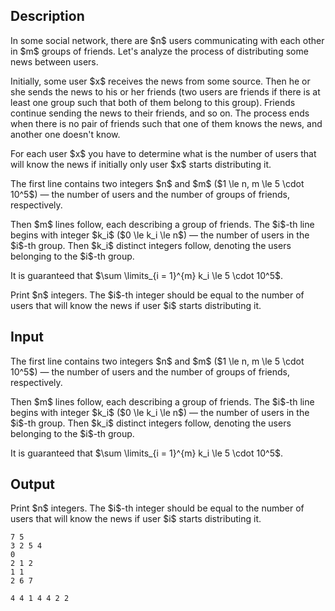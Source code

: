 ## Description

<div><p>In some social network, there are $n$ users communicating with each other in $m$ groups of friends. Let's analyze the process of distributing some news between users.</p><p>Initially, some user $x$ receives the news from some source. Then he or she sends the news to his or her friends (two users are friends if there is at least one group such that both of them belong to this group). Friends continue sending the news to their friends, and so on. The process ends when there is no pair of friends such that one of them knows the news, and another one doesn't know.</p><p>For each user $x$ you have to determine what is the number of users that will know the news if initially only user $x$ starts distributing it. </p></div><div class="input-specification"><p>The first line contains two integers $n$ and $m$ ($1 \le n, m \le 5 \cdot 10^5$) — the number of users and the number of groups of friends, respectively.</p><p>Then $m$ lines follow, each describing a group of friends. The $i$-th line begins with integer $k_i$ ($0 \le k_i \le n$) — the number of users in the $i$-th group. Then $k_i$ <span class="tex-font-style-bf">distinct</span> integers follow, denoting the users belonging to the $i$-th group.</p><p>It is guaranteed that $\sum \limits_{i = 1}^{m} k_i \le 5 \cdot 10^5$.</p></div><div class="output-specification"><p>Print $n$ integers. The $i$-th integer should be equal to the number of users that will know the news if user $i$ starts distributing it.</p></div>

## Input

<p>The first line contains two integers $n$ and $m$ ($1 \le n, m \le 5 \cdot 10^5$) — the number of users and the number of groups of friends, respectively.</p><p>Then $m$ lines follow, each describing a group of friends. The $i$-th line begins with integer $k_i$ ($0 \le k_i \le n$) — the number of users in the $i$-th group. Then $k_i$ <span class="tex-font-style-bf">distinct</span> integers follow, denoting the users belonging to the $i$-th group.</p><p>It is guaranteed that $\sum \limits_{i = 1}^{m} k_i \le 5 \cdot 10^5$.</p>

## Output

<p>Print $n$ integers. The $i$-th integer should be equal to the number of users that will know the news if user $i$ starts distributing it.</p>





```input1
7 5
3 2 5 4
0
2 1 2
1 1
2 6 7
```




```output1
4 4 1 4 4 2 2
```


